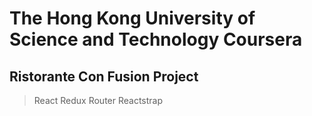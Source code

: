 

# The Hong Kong University of Science and Technology Coursera
## Ristorante Con Fusion Project

> React
> Redux
> Router
> Reactstrap
